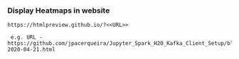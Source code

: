

  ### Display Heatmaps in website

    https://htmlpreview.github.io/?<<URL>>

     e.g. URL -  https://github.com/jpacerqueira/Jupyter_Spark_H2O_Kafka_Client_Setup/blob/master/notebooks/covid19/heatmaps/Heatmap_Folium-2020-04-21.html

